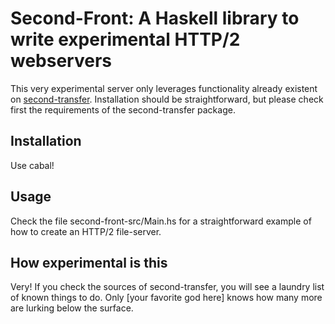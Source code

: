 
Second-Front: A Haskell library to write experimental HTTP/2 webservers
=======================================================================

This very experimental server only leverages functionality already 
existent on [second-transfer](http://hackage.haskell.org/package/second-transfer). Installation should be straightforward, but please check first the 
requirements of the second-transfer package.

Installation
------------

Use cabal!

Usage
------

Check the file second-front-src/Main.hs for a straightforward example 
of how to create an HTTP/2 file-server.


How experimental is this
------------------------

Very! If you check the sources of second-transfer, you will see a laundry
list of known things to do. Only [your favorite god here] knows how many
more are lurking below the surface. 